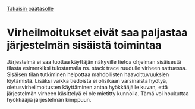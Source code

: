 [Takaisin päätasolle](./../README.md)

# Virheilmoitukset eivät saa paljastaa järjestelmän sisäistä toimintaa

Järjestelmä ei saa tuottaa käyttäjän näkyville tietoa ohjelman sisäisestä
tilasta esimerkiksi tulostamalla ns. stack trace ruudulle virheen sattuessa.
Sisäisen tilan tutkiminen helpottaa mahdollisten haavoittuvuuksien löytämistä.
Lisäksi vaikka tiedoista ei olisikaan varsinaista hyötyä, oletusvirheilmoitusten
käyttäminen antaa hyökkääjälle kuvan, että järjestelmän virheen käsittelyä ei
ole mietitty kunnolla. Tämä voi houkuttaa hyökkääjiä järjestelmän kimppuun.

